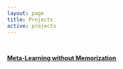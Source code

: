 ```yaml
---
layout: page
title: Projects
active: projects
---
```


&nbsp;

[**Meta-Learning without Memorization**](/_posts/2020-04-10-Meta-learning-without-Memorization.md)
